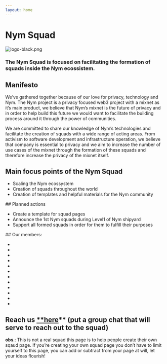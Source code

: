 ```yaml
---
layout: home
---
```


# Nym Squad

![logo-black.png](https://prod-files-secure.s3.us-west-2.amazonaws.com/800f4901-c0ef-4400-908b-546a48c1aff1/c9242b39-4b10-4038-8563-7ca44fd80bc6/logo-black.png)

### The Nym Squad is focused on facilitating the formation of squads inside the Nym ecossistem.

## Manifesto

We’ve gathered together because of our love for privacy, technology and Nym. The Nym project is a privacy focused web3 project with a mixnet as it’s main product, we believe that Nym’s mixnet is the future of privacy and in order to help build this future we would want to facilitate the building process around it through the power of communities.

We are committed to share our knowledge of Nym’s technologies and facilitate the creation of squads with a wide range of acting areas. From activism to software development and infrastructure operation, we believe that company is essential to privacy and we aim to increase the number of use cases of the mixnet through the formation of these squads and therefore increase the privacy of the mixnet itself.

## Main focus points of the Nym Squad
<ul>
<li>Scaling the Nym ecossystem</li>
<li>Creation of squads throughout the world</li>
<li>Creation of templates and helpful materials for the Nym community</li>
</ul>
## Planned actions
<ul>
<li>Create a template for squad pages</li>
<li>Announce the 1st Nym squads during Level1 of Nym shipyard</li>
<li>Support all formed squads in order for them to fulfill their purposes</li>
</ul>
## Our members:

<ul>
  <li></li>
  <li></li>
  <li></li>
  <li></li>
  <li></li>
  <li></li>
  <li></li>
  <li></li>
  <li></li>
  <li></li>
  <li></li>
  <li></li>
</ul>

## Reach us [**here](https://discord.gg/nym)** (put a group chat that will serve to reach out to the squad)

**obs**.: This is not a real squad this page is to help people create their own sqaud page. If you’re creating your own squad page you don’t have to limit yourself to this page, you can add or subtract from your page at will, let your ideas flourish!
